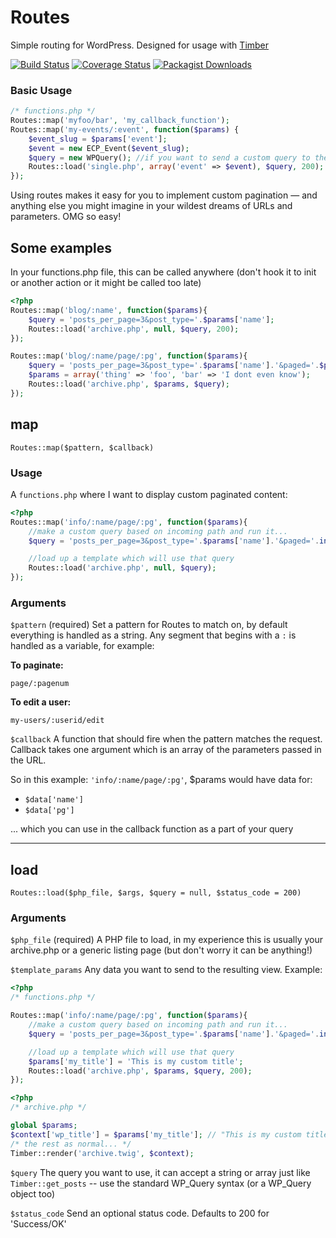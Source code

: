 # Routes
Simple routing for WordPress. Designed for usage with [Timber](https://github.com/timber/timber)

[![Build Status](https://img.shields.io/travis/Upstatement/routes/master.svg?style=flat-square)](https://travis-ci.org/Upstatement/routes)
[![Coverage Status](https://img.shields.io/coveralls/Upstatement/routes.svg?style=flat-square)](https://coveralls.io/r/Upstatement/routes?branch=master)
[![Packagist Downloads](https://img.shields.io/packagist/dt/Upstatement/routes.svg?style=flat-square)]()


### Basic Usage
```php
/* functions.php */
Routes::map('myfoo/bar', 'my_callback_function');
Routes::map('my-events/:event', function($params) {
    $event_slug = $params['event'];
    $event = new ECP_Event($event_slug);
    $query = new WPQuery(); //if you want to send a custom query to the page's main loop
    Routes::load('single.php', array('event' => $event), $query, 200);
});
```

Using routes makes it easy for you to implement custom pagination — and anything else you might imagine in your wildest dreams of URLs and parameters. OMG so easy!

## Some examples
In your functions.php file, this can be called anywhere (don't hook it to init or another action or it might be called too late)

```php
<?php
Routes::map('blog/:name', function($params){
    $query = 'posts_per_page=3&post_type='.$params['name'];
    Routes::load('archive.php', null, $query, 200);
});

Routes::map('blog/:name/page/:pg', function($params){
    $query = 'posts_per_page=3&post_type='.$params['name'].'&paged='.$params['pg'];
    $params = array('thing' => 'foo', 'bar' => 'I dont even know');
    Routes::load('archive.php', $params, $query);
});
```

## map

`Routes::map($pattern, $callback)`

### Usage

A `functions.php` where I want to display custom paginated content:

```php
<?php
Routes::map('info/:name/page/:pg', function($params){
	//make a custom query based on incoming path and run it...
	$query = 'posts_per_page=3&post_type='.$params['name'].'&paged='.intval($params['pg']);

	//load up a template which will use that query
	Routes::load('archive.php', null, $query);
});
```

### Arguments

`$pattern` (required)
Set a pattern for Routes to match on, by default everything is handled as a string. Any segment that begins with a `:` is handled as a variable, for example:

**To paginate:**

```
page/:pagenum
```

**To edit a user:**

```
my-users/:userid/edit
```

`$callback`
A function that should fire when the pattern matches the request. Callback takes one argument which is an array of the parameters passed in the URL.

So in this example: `'info/:name/page/:pg'`, $params would have data for:
* `$data['name']`
* `$data['pg']`

... which you can use in the callback function as a part of your query

* * *

## load

`Routes::load($php_file, $args, $query = null, $status_code = 200)`

### Arguments

`$php_file` (required)
A PHP file to load, in my experience this is usually your archive.php or a generic listing page (but don't worry it can be anything!)

`$template_params`
Any data you want to send to the resulting view. Example:

```php
<?php
/* functions.php */

Routes::map('info/:name/page/:pg', function($params){
    //make a custom query based on incoming path and run it...
    $query = 'posts_per_page=3&post_type='.$params['name'].'&paged='.intval($params['pg']);

    //load up a template which will use that query
    $params['my_title'] = 'This is my custom title';
    Routes::load('archive.php', $params, $query, 200);
});
```

```php
<?php
/* archive.php */

global $params;
$context['wp_title'] = $params['my_title']; // "This is my custom title"
/* the rest as normal... */
Timber::render('archive.twig', $context);
```

`$query`
The query you want to use, it can accept a string or array just like `Timber::get_posts` -- use the standard WP_Query syntax (or a WP_Query object too)

`$status_code`
Send an optional status code. Defaults to 200 for 'Success/OK'
